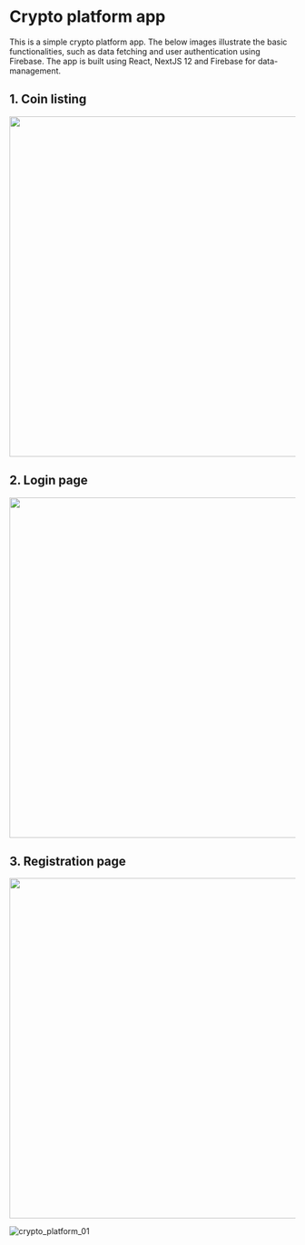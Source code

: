 # Crypto platform app

This is a simple crypto platform app. The below images illustrate the basic functionalities, such as data fetching and user authentication using Firebase. The app is built using React, NextJS 12 and Firebase for data-management.

## 1. Coin listing
<img src="https://github.com/jurij-bozic/crypto-platform/assets/48452688/21cdcf13-1d1a-45cb-88b2-18ad21aad8af" width="600" />

## 2. Login page
<img src="https://github.com/jurij-bozic/crypto-platform/assets/48452688/06a10035-c378-41df-afb1-c8a6fc515caa" width="600" />

## 3. Registration page
<img src="https://github.com/jurij-bozic/crypto-platform/assets/48452688/b2902cdb-bad6-4b69-9b79-d66f046ab753" width="600" />

![crypto_platform_01](crypto_platform_01)

